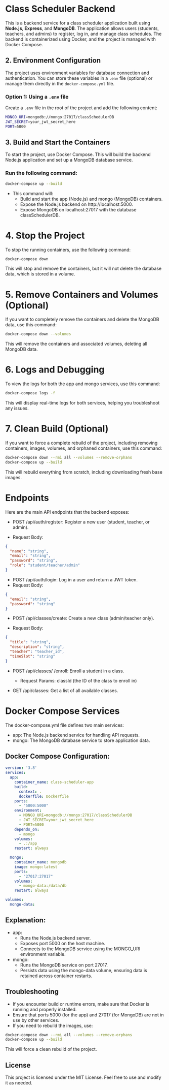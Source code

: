 # Class Scheduler Backend

This is a backend service for a class scheduler application built using **Node.js**, **Express**, and **MongoDB**. The application allows users (students, teachers, and admins) to register, log in, and manage class schedules. The backend is containerized using Docker, and the project is managed with Docker Compose.

## 2. Environment Configuration

The project uses environment variables for database connection and authentication. You can store these variables in a `.env` file (optional) or manage them directly in the `docker-compose.yml` file.

### Option 1: Using a `.env` file

Create a `.env` file in the root of the project and add the following content:

```bash
MONGO_URI=mongodb://mongo:27017/classSchedulerDB
JWT_SECRET=your_jwt_secret_here
PORT=5000
```

## 3. Build and Start the Containers

To start the project, use Docker Compose. This will build the backend Node.js application and set up a MongoDB database service.

### Run the following command:

```bash
docker-compose up --build
```
- This command will:
    - Build and start the app (Node.js) and mongo (MongoDB) containers.
    - Expose the Node.js backend on http://localhost:5000.
    - Expose MongoDB on localhost:27017 with the database classSchedulerDB.

# 4. Stop the Project
To stop the running containers, use the following command:

```bash
docker-compose down
```
This will stop and remove the containers, but it will not delete the database data, which is stored in a volume.

# 5. Remove Containers and Volumes (Optional)
If you want to completely remove the containers and delete the MongoDB data, use this command:

```bash
docker-compose down --volumes
```
This will remove the containers and associated volumes, deleting all MongoDB data.

# 6. Logs and Debugging
To view the logs for both the app and mongo services, use this command:

```bash
docker-compose logs -f
```
This will display real-time logs for both services, helping you troubleshoot any issues.

# 7. Clean Build (Optional)
If you want to force a complete rebuild of the project, including removing containers, images, volumes, and orphaned containers, use this command:

```bash
docker-compose down --rmi all --volumes --remove-orphans
docker-compose up --build
```
This will rebuild everything from scratch, including downloading fresh base images.

# Endpoints
Here are the main API endpoints that the backend exposes:

- POST /api/auth/register: Register a new user (student, teacher, or admin).

- Request Body:

```json
{
  "name": "string",
  "email": "string",
  "password": "string",
  "role": "student/teacher/admin"
}
```

- POST /api/auth/login: Log in a user and return a JWT token.
- Request Body:
```json
{
  "email": "string",
  "password": "string"
}
```

- POST /api/classes/create: Create a new class (admin/teacher only).

- Request Body:
```json
{
  "title": "string",
  "description": "string",
  "teacher": "teacher_id",
  "timeSlot": "string"
}
```

- POST /api/classes/
/enroll: Enroll a student in a class.
    - Request Params: classId (the ID of the class to enroll in)

- GET /api/classes: Get a list of all available classes.

# Docker Compose Services
The docker-compose.yml file defines two main services:

- app: The Node.js backend service for handling API requests.
- mongo: The MongoDB database service to store application data.

## Docker Compose Configuration:
```yaml
version: '3.8'
services:
  app:
    container_name: class-scheduler-app
    build:
      context: .
      dockerfile: Dockerfile
    ports:
      - "5000:5000"
    environment:
      - MONGO_URI=mongodb://mongo:27017/classSchedulerDB
      - JWT_SECRET=your_jwt_secret_here
      - PORT=5000
    depends_on:
      - mongo
    volumes:
      - .:/app
    restart: always

  mongo:
    container_name: mongodb
    image: mongo:latest
    ports:
      - "27017:27017"
    volumes:
      - mongo-data:/data/db
    restart: always

volumes:
  mongo-data:
```

## Explanation:
- app:
    - Runs the Node.js backend server.
    - Exposes port 5000 on the host machine.
    - Connects to the MongoDB service using the MONGO_URI environment variable.
- mongo:
    - Runs the MongoDB service on port 27017.
    - Persists data using the mongo-data volume, ensuring data is retained across container restarts.

## Troubleshooting
- If you encounter build or runtime errors, make sure that Docker is running and properly installed.
- Ensure that ports 5000 (for the app) and 27017 (for MongoDB) are not in use by other services.
- If you need to rebuild the images, use:
```bash
docker-compose down --rmi all --volumes --remove-orphans
docker-compose up --build
```
This will force a clean rebuild of the project.

## License
This project is licensed under the MIT License. Feel free to use and modify it as needed.


